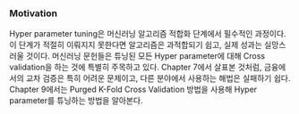 ### Motivation

Hyper parameter tuning은 머신러닝 알고리즘 적합화 단계에서 필수적인 과정이다. 이 단계가 적절히 이뤄지지 못한다면 알고리즘은 과적합되기 쉽고, 실제 성과는 실망스러울 것이다.
머신러닝 문헌들은 튜닝된 모든 Hyper parameter에 대해 Cross validation을 하는 것에 특별히 주목하고 있다.
Chapter 7에서 살표본 것처럼, 금융에서의 교차 검증은 특히 어려운 문제이고, 다른 분야에서 사용하는 해법은 실패하기 쉽다.
Chapter 9에서는 Purged K-Fold Cross Validation 방법을 사용해 Hyper parameter를 튜닝하는 방법을 알아본다.